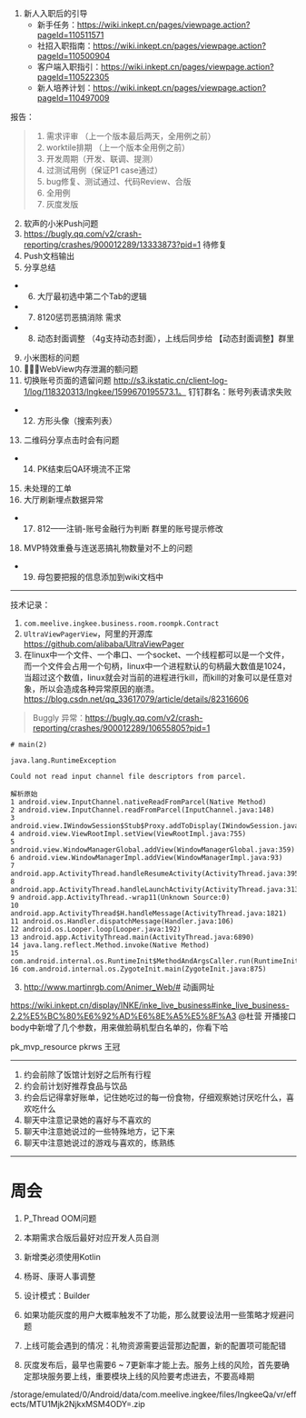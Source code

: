 1. 新人入职后的引导
    - 新手任务：https://wiki.inkept.cn/pages/viewpage.action?pageId=110511571
    - 社招入职指南：https://wiki.inkept.cn/pages/viewpage.action?pageId=110500904
    - 客户端入职指引：https://wiki.inkept.cn/pages/viewpage.action?pageId=110522305
    - 新人培养计划：https://wiki.inkept.cn/pages/viewpage.action?pageId=110497009


报告：

> 1. 需求评审 （上一个版本最后两天，全用例之前）
> 2. worktile排期 （上一个版本全用例之前）
> 3. 开发周期（开发、联调、提测）
> 4. 过测试用例（保证P1 case通过）
> 5. bug修复、测试通过、代码Review、合版
> 6. 全用例
> 7. 灰度发版



2. 软声的小米Push问题
3. https://bugly.qq.com/v2/crash-reporting/crashes/900012289/13333873?pid=1 待修复
4. Push文档输出
5. 分享总结
- 6. 大厅最初选中第二个Tab的逻辑
- 7. 8120惩罚恶搞消除  需求
- 8. 动态封面调整 （4g支持动态封面），上线后同步给 【动态封面调整】群里
9. 小米图标的问题
10. WebView内存泄漏的额问题
11. 切换账号页面的遗留问题 http://s3.ikstatic.cn/client-log-1/log/118320313/Ingkee/1599670195573.1。 钉钉群名：账号列表请求失败
- 12. 方形头像（搜索列表）
13. 二维码分享点击时会有问题
- 14. PK结束后QA环境流不正常
15. 未处理的工单
16. 大厅刷新埋点数据异常
- 17. 812——注销-账号金融行为判断 群里的账号提示修改
18. MVP特效重叠与连送恶搞礼物数量对不上的问题
- 19. 母包要把报的信息添加到wiki文档中


-----------


技术记录：

1. `com.meelive.ingkee.business.room.roompk.Contract`
2. `UltraViewPagerView`，阿里的开源库 https://github.com/alibaba/UltraViewPager
3. 在linux中一个文件、一个串口、一个socket、一个线程都可以是一个文件，而一个文件会占用一个句柄，linux中一个进程默认的句柄最大数值是1024，当超过这个数值，linux就会对当前的进程进行kill，而kill的对象可以是任意对象，所以会造成各种异常原因的崩溃。https://blog.csdn.net/qq_33617079/article/details/82316606

> Buggly 异常：https://bugly.qq.com/v2/crash-reporting/crashes/900012289/10655805?pid=1
```log
# main(2)

java.lang.RuntimeException

Could not read input channel file descriptors from parcel.

解析原始
1 android.view.InputChannel.nativeReadFromParcel(Native Method)
2 android.view.InputChannel.readFromParcel(InputChannel.java:148)
3 android.view.IWindowSession$Stub$Proxy.addToDisplay(IWindowSession.java:804)
4 android.view.ViewRootImpl.setView(ViewRootImpl.java:755)
5 android.view.WindowManagerGlobal.addView(WindowManagerGlobal.java:359)
6 android.view.WindowManagerImpl.addView(WindowManagerImpl.java:93)
7 android.app.ActivityThread.handleResumeActivity(ActivityThread.java:3955)
8 android.app.ActivityThread.handleLaunchActivity(ActivityThread.java:3130)
9 android.app.ActivityThread.-wrap11(Unknown Source:0)
10 android.app.ActivityThread$H.handleMessage(ActivityThread.java:1821)
11 android.os.Handler.dispatchMessage(Handler.java:106)
12 android.os.Looper.loop(Looper.java:192)
13 android.app.ActivityThread.main(ActivityThread.java:6890)
14 java.lang.reflect.Method.invoke(Native Method)
15 com.android.internal.os.RuntimeInit$MethodAndArgsCaller.run(RuntimeInit.java:556)
16 com.android.internal.os.ZygoteInit.main(ZygoteInit.java:875)
```

3. http://www.martinrgb.com/Animer_Web/# 动画网址

https://wiki.inkept.cn/display/INKE/inke_live_business#inke_live_business-2.2%E5%BC%80%E6%92%AD%E6%8E%A5%E5%8F%A3 
@杜营 开播接口body中新增了几个参数，用来做脸萌机型白名单的，你看下哈

pk_mvp_resource
pkrws 王冠

--------------------

1. 约会前除了饭馆计划好之后所有行程
2. 约会前计划好推荐食品与饮品
3. 约会后记得拿好账单，记住她吃过的每一份食物，仔细观察她讨厌吃什么，喜欢吃什么
4. 聊天中注意记录她的喜好与不喜欢的
5. 聊天中注意她说过的一些特殊地方，记下来
6. 聊天中注意她说过的游戏与喜欢的，练熟练


--------------------

# 周会

1. P_Thread OOM问题
2. 本期需求合版后最好对应开发人员自测
3. 新增类必须使用Kotlin
4. 杨哥、康哥人事调整
5. 设计模式：Builder

6. 如果功能灰度的用户大概率触发不了功能，那么就要设法用一些策略才规避问题
7. 上线可能会遇到的情况：礼物资源需要运营那边配置，新的配置项可能配错
8. 灰度发布后，最早也需要6 ~ 7更新率才能上去。服务上线的风险，首先要确定那块服务要上线，重要模块上线的风险要考虑进去，不要高峰期

/storage/emulated/0/Android/data/com.meelive.ingkee/files/IngkeeQa/vr/effects/MTU1Mjk2NjkxMSM4ODY=.zip



